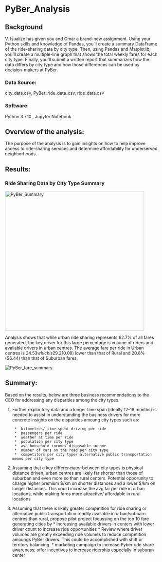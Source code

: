 # PyBer_Analysis

## **Background**
V. Isualize has given you and Omar a brand-new assignment. Using your Python skills and knowledge of Pandas, you’ll create a summary DataFrame of the ride-sharing data by city type. Then, using Pandas and Matplotlib, you’ll create a multiple-line graph that shows the total weekly fares for each city type. Finally, you’ll submit a written report that summarizes how the data differs by city type and how those differences can be used by decision-makers at PyBer.

### **Data Source:** 
city_data.csv, PyBer_ride_data_csv, ride_data.csv

### **Software:**
Python 3.7.10 , Jupyter Notebook

## **Overview of the analysis:**
The purpose of the analysis is to gain insights on how to help improve access to ride-sharing services and determine affordability for underserved neighborhoods.

## **Results:**

### Ride Sharing Data by City Type Summary
<img width="457" alt="PyBer_Summary" src="https://user-images.githubusercontent.com/89538802/134794128-2fd9c52c-66cd-45b8-82d2-0b67315a54ec.PNG">

Analysis shows that while urban ride sharing represents 62.7% of all fares generated,  the key driver for this large percentage is volume of riders and available drivers in urban centres.   The average fare per ride in Urban centres is $24.53 which is 29.2% ($10.09) lower than that of Rural and 20.8% ($6.44) than that of Suburban fares. 


![PyBer_fare_summary](https://user-images.githubusercontent.com/89538802/135034992-834438c3-a22f-4bee-8770-a707dfb51343.png)



## **Summary:**

Based on the results, below are three business recommendations to the CEO for addressing any disparities among the city types.
1. Further exploritory data and a longer time span (ideally 12-18 months) is needed to assist in understanding the business drivers for more concrete insights on the disparities amoung city types such as:

        *  kilometres/ time spent driving per ride
        *  passengers per ride
        *  weather at time per ride
        *  population per city type
        *  avg household income/ disposable income
        *  number of cars on the road per city type
        *  competitors per city type/ alternative public transportation means per city type
        
2. Assuming that a key differenciator between city types is physical distance driven, urban centres are likely far shorter than those of suburban and even more so than rural centers.  Potential opporunity to charge higher premium $/km on shorter distances and a lower $/km on longer distances.  This could increase the avg far per ride in urban locations, while making fares more attractive/ affordable in rural locations
3. Assuming that there is likely greater competition for ride sharing or alternative public transportation readily available in urban/subuarn centres than rural, propose pilot project focussing on the top 10 fare generating cities by
              * Increasing available drivers in centers with lower driver count to increase ride opportunities
              * Review where driver volumes are greatly exceeding ride volumes to reduce competition amoungs PyBer drivers.  This could be accomplished with shift or territory balancing.
              * marketing campaign to increase Pyber ride share awareness; offer incentives to increase ridership especially in suburan center


